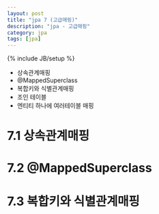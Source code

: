 ```yaml
---
layout: post
title: "jpa 7 (고급매핑)"
description: "jpa - 고급매핑"
category: jpa
tags: [jpa]
---
```

{% include JB/setup %}

- 상속관계매핑
- @MappedSuperclass
- 복합키와 식별관계매핑
- 조인 테이블
- 엔티티 하나에 여러테이블 매핑

# 7.1 상속관계매핑

# 7.2 @MappedSuperclass

# 7.3 복합키와 식별관계매핑
